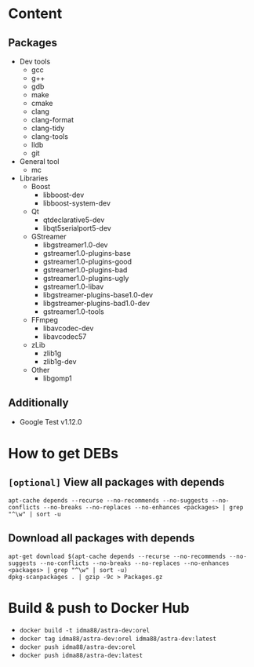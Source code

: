 # Content

## Packages
* Dev tools
  * gcc
  * g++
  * gdb
  * make
  * cmake
  * clang
  * clang-format
  * clang-tidy
  * clang-tools
  * lldb
  * git
* General tool
  * mc
* Libraries
  * Boost
    * libboost-dev
    * libboost-system-dev
  * Qt
    * qtdeclarative5-dev
    * libqt5serialport5-dev
  * GStreamer
    * libgstreamer1.0-dev
    * gstreamer1.0-plugins-base
    * gstreamer1.0-plugins-good
    * gstreamer1.0-plugins-bad
    * gstreamer1.0-plugins-ugly
    * gstreamer1.0-libav
    * libgstreamer-plugins-base1.0-dev
    * libgstreamer-plugins-bad1.0-dev
    * gstreamer1.0-tools
  * FFmpeg
    * libavcodec-dev
    * libavcodec57
  * zLib
    * zlib1g
    * zlib1g-dev
  * Other
    * libgomp1

## Additionally
* Google Test v1.12.0

# How to get DEBs

## `[optional]` View all packages with depends
```
apt-cache depends --recurse --no-recommends --no-suggests --no-conflicts --no-breaks --no-replaces --no-enhances <packages> | grep "^\w" | sort -u
```

## Download all packages with depends
```
apt-get download $(apt-cache depends --recurse --no-recommends --no-suggests --no-conflicts --no-breaks --no-replaces --no-enhances <packages> | grep "^\w" | sort -u)
dpkg-scanpackages . | gzip -9c > Packages.gz
```

# Build & push to Docker Hub
* `docker build -t idma88/astra-dev:orel`
* `docker tag idma88/astra-dev:orel idma88/astra-dev:latest`
* `docker push idma88/astra-dev:orel`
* `docker push idma88/astra-dev:latest`